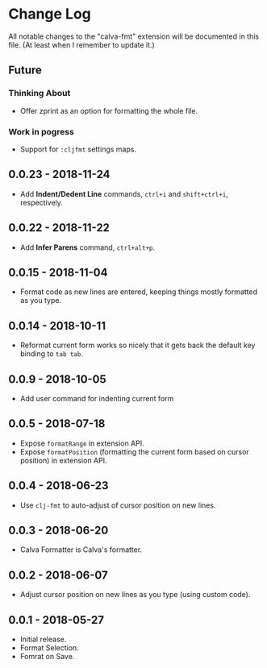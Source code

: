 # Change Log
All notable changes to the "calva-fmt" extension will be documented in this file. (At least when I remember to update it.)

## Future

### Thinking About
- Offer zprint as an option for formatting the whole file.

### Work in pogress
- Support for `:cljfmt` settings maps.

## 0.0.23 - 2018-11-24
- Add **Indent/Dedent Line** commands, `ctrl+i` and `shift+ctrl+i`, respectively.

## 0.0.22 - 2018-11-22
- Add **Infer Parens** command, `ctrl+alt+p`.

## 0.0.15 - 2018-11-04
- Format code as new lines are entered, keeping things mostly formatted as you type.

## 0.0.14 - 2018-10-11
- Reformat current form works so nicely that it gets back the default key binding to `tab tab`.

## 0.0.9 - 2018-10-05
- Add user command for indenting current form

## 0.0.5 - 2018-07-18
- Expose `formatRange` in extension API.
- Expose `formatPosition` (formatting the current form based on cursor position) in extension API.

## 0.0.4 - 2018-06-23
- Use `clj-fmt` to auto-adjust of cursor position on new lines.

## 0.0.3 - 2018-06-20
- Calva Formatter is Calva's formatter.

## 0.0.2 - 2018-06-07
- Adjust cursor position on new lines as you type (using custom code).

## 0.0.1 - 2018-05-27
- Initial release.
- Format Selection.
- Fomrat on Save.